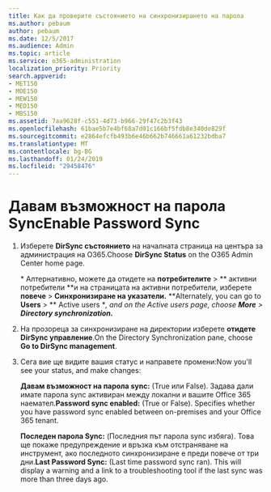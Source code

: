 ```yaml
---
title: Как да проверите състоянието на синхронизирането на парола
ms.author: pebaum
author: pebaum
ms.date: 12/5/2017
ms.audience: Admin
ms.topic: article
ms.service: o365-administration
localization_priority: Priority
search.appverid:
- MET150
- MOE150
- MEW150
- MED150
- MBS150
ms.assetid: 7aa9628f-c551-4d73-b966-29f47c2b3f43
ms.openlocfilehash: 61bae5b7e4bf68a7d01c166bf5fdb8e340de829f
ms.sourcegitcommit: e2864efcfb493b6e46b662b746661a61232bdba7
ms.translationtype: MT
ms.contentlocale: bg-BG
ms.lasthandoff: 01/24/2019
ms.locfileid: "29458476"
---
```

# <a name="enable-password-sync"></a><span data-ttu-id="1fd54-102">Давам възможност на парола Sync</span><span class="sxs-lookup"><span data-stu-id="1fd54-102">Enable Password Sync</span></span>

1.  <span data-ttu-id="1fd54-103">Изберете **DirSync състоянието** на началната страница на центъра за администрация на O365.</span><span class="sxs-lookup"><span data-stu-id="1fd54-103">Choose **DirSync Status** on the O365 Admin Center home page.</span></span> 
    
     <span data-ttu-id="1fd54-104">\* Алтернативно, можете да отидете на **потребителите** \> \*\* активни потребители \*\*и на страницата на активни потребители, изберете **повече** \> **Синхронизиране на указатели.** \*</span><span class="sxs-lookup"><span data-stu-id="1fd54-104">\*Alternately, you can go to **Users** \> \*\* Active users \**, and on the Active users page, choose **More** \> **Directory synchronization.***</span></span> 
    
2. <span data-ttu-id="1fd54-105">На прозореца за синхронизиране на директории изберете **отидете DirSync управление**.</span><span class="sxs-lookup"><span data-stu-id="1fd54-105">On the Directory Synchronization pane, choose **Go to DirSync management**.</span></span> 
    
3. <span data-ttu-id="1fd54-106">Сега вие ще видите вашия статус и направете промени:</span><span class="sxs-lookup"><span data-stu-id="1fd54-106">Now you'll see your status, and make changes:</span></span>
    
    <span data-ttu-id="1fd54-p101">**Давам възможност на парола sync:** (True или False). Задава дали имате парола sync активиран между локални и вашите Office 365 наемател.</span><span class="sxs-lookup"><span data-stu-id="1fd54-p101">**Password sync enabled:** (True or False). Specifies whether you have password sync enabled between on-premises and your Office 365 tenant.</span></span> 
    
    <span data-ttu-id="1fd54-p102">**Последен парола Sync:** (Последния път парола sync избяга). Това ще покаже предупреждение и връзка към отстраняване на инструмент, ако последното синхронизиране е преди повече от три дни.</span><span class="sxs-lookup"><span data-stu-id="1fd54-p102">**Last Password Sync:** (Last time password sync ran). This will display a warning and a link to a troubleshooting tool if the last sync was more than three days ago.</span></span> 
    

